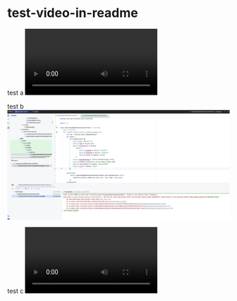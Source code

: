 # test-video-in-readme

test a
![text a](/docs/media/sandbox-password.mov)

test b
![text b](/docs/media/screenshot.png)

test c
![text a](/docs/media/sandbox-password.mp4)

